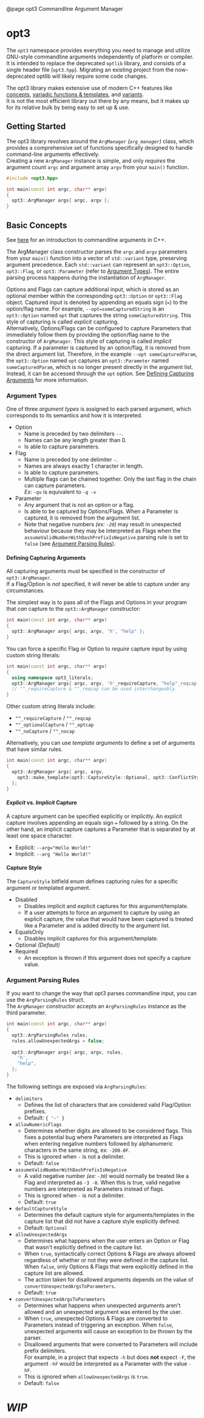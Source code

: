 @page opt3 Commandline Argument Manager

# opt3

The `opt3` namespace provides everything you need to manage and utilize GNU-style commandline arguments independently of platform or compiler.  
It is intended to replace the deprecated `optlib` library, and consists of a single header file (`opt3.hpp`).
Migrating an existing project from the now-deprecated optlib will likely require some code changes.

The opt3 library makes extensive use of modern C++ features like [concepts](https://en.cppreference.com/w/cpp/language/constraints), [variadic functions & templates](https://en.cppreference.com/w/cpp/utility/variadic), and [variants](https://en.cppreference.com/w/cpp/utility/variant).  
It is not the most efficient library out there by any means, but it makes up for its relative bulk by being easy to set up & use.

## Getting Started

The opt3 library revolves around the `ArgManager` *(`arg_manager`)* class, which provides a comprehensive set of functions specifically designed to handle command-line arguments effectively.  
Creating a new `ArgManager` instance is simple, and only *requires* the argument count `argc` and argument array `argv` from your `main()` function.  
```cpp
#include <opt3.hpp>

int main(const int argc, char** argv)
{
  opt3::ArgManager args{ argc, argv };
}
```

## Basic Concepts

See [here](https://www.learncpp.com/cpp-tutorial/command-line-arguments/) for an introduction to commandline arguments in C++.  

The ArgManager class constructor parses the `argc` and `argv` parameters from your `main()` function into a vector of `std::variant` type, preserving argument precedence. Each `std::variant` can represent an `opt3::Option`, `opt3::Flag`, or `opt3::Parameter` (refer to [Argument Types](#argument-types)). The entire parsing process happens during the instantiation of `ArgManager`.

Options and Flags can capture additional input, which is stored as an optional member within the corresponding `opt3::Option` or `opt3::Flag` object. Captured input is denoted by appending an equals sign (`=`) to the option/flag name. For example, `--opt=someCapturedString` is an `opt3::Option` named `opt` that captures the string `someCapturedString`. This style of capturing is called *explicit* capturing.  
Alternatively, Options/Flags can be configured to capture Parameters that immediately follow them by providing the option/flag name to the constructor of `ArgManager`. This style of capturing is called *implicit* capturing. If a parameter is captured by an option/flag, it is removed from the direct argument list. Therefore, in the example `--opt someCapturedParam`, the `opt3::Option` named `opt` captures an `opt3::Parameter` named `someCapturedParam`, which is no longer present directly in the argument list. Instead, it can be accessed through the `opt` option. See [Defining Capturing Arguments](#defining-capturing-arguments) for more information.

### Argument Types

One of three *argument types* is assigned to each parsed argument, which corresponds to its semantics and how it is interpreted.  

- Option  
  - Name is preceded by two delimiters `--`.
  - Names can be any length greater than 0.
  - Is able to capture parameters.
- Flag  
  - Name is preceded by one delimiter `-`.
  - Names are always exactly 1 character in length.
  - Is able to capture parameters.
  - Multiple flags can be chained together. Only the last flag in the chain can capture parameters.  
    *Ex: `-qv`* is equivalent to *`-q -v`*
- Parameter  
  - Any argument that is not an option or a flag.
  - Is able to be captured by Options/Flags. When a Parameter is captured, it is removed from the argument list.
  - Note that negative numbers *(ex: `-20`)* may result in unexpected behaviour because they may be interpreted as Flags when the `assumeValidNumberWithDashPrefixIsNegative` parsing rule is set to `false` (see [Argument Parsing Rules](#argument-parsing-rules)).

#### Defining Capturing Arguments

All capturing arguments must be specified in the constructor of `opt3::ArgManager`.  
If a Flag/Option is *not* specified, it will never be able to capture under any circumstances.

The simplest way is to pass all of the Flags and Options in your program that *can* capture to the `opt3::ArgManager` constructor:  
```cpp
int main(const int argc, char** argv)
{
  opt3::ArgManager args{ argc, argv, 'h', "help" };
}
```
You can force a specific Flag or Option to *require* capture input by using custom string literals:
```cpp
int main(const int argc, char** argv)
{
  using namespace opt3_literals;
  opt3::ArgManager args{ argc, argv, 'h'_requireCapture, "help"_reqcap };
  // ""_requireCapture & ""_reqcap can be used interchangeably.
}
```
Other custom string literals include:
- `""_requireCapture` / `""_reqcap`
- `""_optionalCapture` / `""_optcap`
- `""_noCapture` / `""_nocap`

Alternatively, you can use *template arguments* to define a set of arguments that have similar rules.
```cpp
int main(const int argc, char** argv)
{
  opt3::ArgManager args{ argc, argv,
    opt3::make_template(opt3::CaptureStyle::Optional, opt3::ConflictStyle::, 'h', "help")
  };
}
```

#### *Explicit* vs. *Implicit* Capture

A capture argument can be specified explicitly or implicitly. An explicit capture involves appending an equals sign `=` followed by a string. On the other hand, an implicit capture captures a Parameter that is separated by at least one space character.  
- Explicit: `--arg="Hello World!"`  
- Implicit: `--arg "Hello World!"`  

#### Capture Style

The `CaptureStyle` bitfield enum defines capturing rules for a specific argument or templated argument.

- Disabled  
  - Disables implicit and explicit captures for this argument/template.
  - If a user attempts to force an argument to capture by using an explicit capture, the value that would have been captured is treated like a Parameter and is added directly to the argument list.
- EqualsOnly  
  - Disables implicit captures for this argument/template.
- Optional *(Default)*
- Required  
  - An exception is thrown if this argument does not specify a capture value.

### Argument Parsing Rules

If you want to change the way that opt3 parses commandline input, you can use the `ArgParsingRules` struct.  
The `ArgManager` constructor accepts an `ArgParsingRules` instance as the third parameter.
```cpp
int main(const int argc, char** argv)
{
  opt3::ArgParsingRules rules;
  rules.allowUnexpectedArgs = false;
  
  opt3::ArgManager args{ argc, argv, rules,
    'h',
    "help",
  };
}
```

The following settings are exposed via `ArgParsingRules`:

- `delimiters`
  - Defines the list of characters that are considered valid Flag/Option prefixes.
  - Default: `{ '-' }`
- `allowNumericFlags`  
  - Determines whether digits are allowed to be considered flags. This fixes a potential bug where Parameters are interpreted as Flags when entering negative numbers followed by alphanumeric characters in the same string, ex: `-200.0F`.
  - This is ignored when `-` is not a delimiter.
  - Default: `false`
- `assumeValidNumberWithDashPrefixIsNegative`
  - A valid negative number *(ex: `-30`)* would normally be treated like a Flag and interpreted as `-3 -0`. When this is true, valid negative numbers are interpreted as Parameters instead of flags.
  - This is ignored when `-` is not a delimiter.
  - Default: `true`
- `defaultCaptureStyle`
  - Determines the default capture style for arguments/templates in the capture list that did not have a capture style explicitly defined.
  - Default: `Optional`
- `allowUnexpectedArgs`
  - Determines what happens when the user enters an Option or Flag that wasn't explicitly defined in the capture list.
  - When `true`, syntactically correct Options & Flags are always allowed regardless of whether or not they were defined in the capture list. When `false`, only Options & Flags that were explicitly defined in the capture list are allowed.
  - The action taken for disallowed arguments depends on the value of `convertUnexpectedArgsToParameters`.
  - Default: `true`
- `convertUnexpectedArgsToParameters`
  - Determines what happens when unexpected arguments aren't allowed and an unexpected argument was entered by the user.
  - When `true`, unexpected Options & Flags are converted to Parameters instead of triggering an exception. When `false`, unexpected arguments will cause an exception to be thrown by the parser.
  - Disallowed arguments that were converted to Parameters will include prefix delimiters.  
    For example, in a project that expects `-h` but does **not** expect `-F`, the argument `-hF` would be interpreted as a Parameter with the value `-hF`.
  - This is ignored when `allowUnexpectedArgs` is `true`.
  - Default: `false`

# *WIP*

